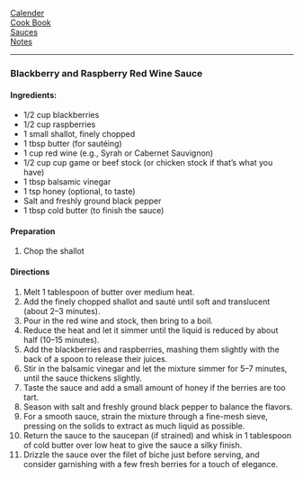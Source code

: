 [Calender](https://github.com/vmsmith/EDT/blob/master/calendar.md)   
[Cook Book](https://github.com/vmsmith/CookBook/blob/master/README.md)   
[Sauces](https://github.com/vmsmith/CookBook/blob/master/sauces.md)   
[Notes](https://github.com/vmsmith/CookBook/blob/master/notes.md)   

-----   

### Blackberry and Raspberry Red Wine Sauce

#### Ingredients:
* 1/2 cup blackberries
* 1/2 cup raspberries
* 1 small shallot, finely chopped
* 1 tbsp butter (for sautéing)
* 1 cup red wine (e.g., Syrah or Cabernet Sauvignon)
* 1/2 cup cup game or beef stock (or chicken stock if that’s what you have)
* 1 tbsp balsamic vinegar
* 1 tsp honey (optional, to taste)
* Salt and freshly ground black pepper
* 1 tbsp cold butter (to finish the sauce)    

#### Preparation   
1. Chop the shallot   

#### Directions   
1. Melt 1 tablespoon of butter over medium heat.
2. Add the finely chopped shallot and sauté until soft and translucent (about 2–3 minutes).
3. Pour in the red wine and stock, then bring to a boil.
4. Reduce the heat and let it simmer until the liquid is reduced by about half (10–15 minutes).
5. Add the blackberries and raspberries, mashing them slightly with the back of a spoon to release their juices.
6. Stir in the balsamic vinegar and let the mixture simmer for 5–7 minutes, until the sauce thickens slightly.
7. Taste the sauce and add a small amount of honey if the berries are too tart.
8. Season with salt and freshly ground black pepper to balance the flavors.
9. For a smooth sauce, strain the mixture through a fine-mesh sieve, pressing on the solids to extract as much liquid as possible.
10. Return the sauce to the saucepan (if strained) and whisk in 1 tablespoon of cold butter over low heat to give the sauce a silky finish.
11. Drizzle the sauce over the filet of biche just before serving, and consider garnishing with a few fresh berries for a touch of elegance.

